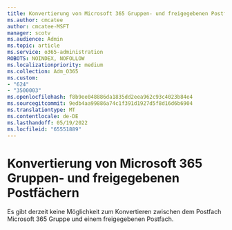 ```yaml
---
title: Konvertierung von Microsoft 365 Gruppen- und freigegebenen Postfächern
ms.author: cmcatee
author: cmcatee-MSFT
manager: scotv
ms.audience: Admin
ms.topic: article
ms.service: o365-administration
ROBOTS: NOINDEX, NOFOLLOW
ms.localizationpriority: medium
ms.collection: Adm_O365
ms.custom:
- "624"
- "3500003"
ms.openlocfilehash: f8b9ee048886da1835dd2eea962c93c4023b84e4
ms.sourcegitcommit: 9edb4aa99886a74c1f391d1927d5f8d16d6b6904
ms.translationtype: MT
ms.contentlocale: de-DE
ms.lasthandoff: 05/19/2022
ms.locfileid: "65551889"
---
```

# <a name="conversion-of-microsoft-365-group-and-shared-mailboxes"></a>Konvertierung von Microsoft 365 Gruppen- und freigegebenen Postfächern

Es gibt derzeit keine Möglichkeit zum Konvertieren zwischen dem Postfach Microsoft 365 Gruppe und einem freigegebenen Postfach.


